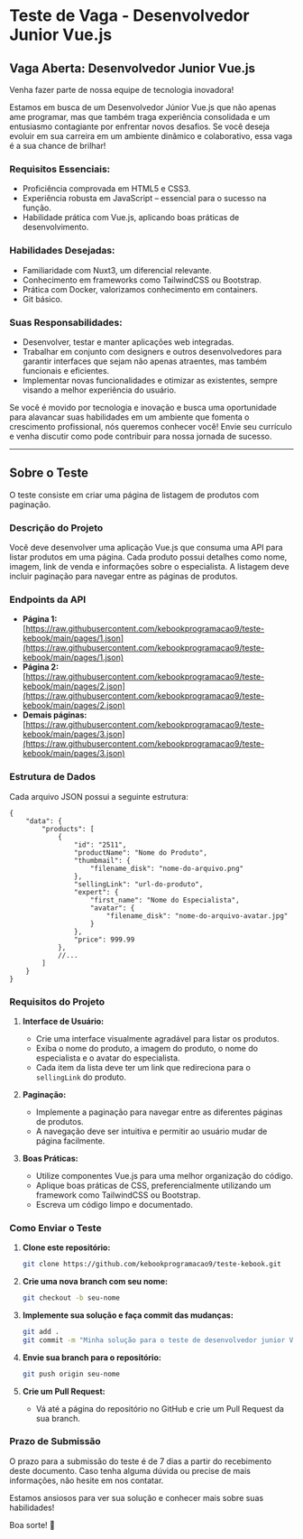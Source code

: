 # Teste de Vaga - Desenvolvedor Junior Vue.js

## Vaga Aberta: Desenvolvedor Junior Vue.js

Venha fazer parte de nossa equipe de tecnologia inovadora!

Estamos em busca de um Desenvolvedor Júnior Vue.js que não apenas ame programar, mas que também traga experiência consolidada e um entusiasmo contagiante por enfrentar novos desafios. Se você deseja evoluir em sua carreira em um ambiente dinâmico e colaborativo, essa vaga é a sua chance de brilhar!

### Requisitos Essenciais:
- Proficiência comprovada em HTML5 e CSS3.
- Experiência robusta em JavaScript – essencial para o sucesso na função.
- Habilidade prática com Vue.js, aplicando boas práticas de desenvolvimento.

### Habilidades Desejadas:
- Familiaridade com Nuxt3, um diferencial relevante.
- Conhecimento em frameworks como TailwindCSS ou Bootstrap.
- Prática com Docker, valorizamos conhecimento em containers.
- Git básico.

### Suas Responsabilidades:
- Desenvolver, testar e manter aplicações web integradas.
- Trabalhar em conjunto com designers e outros desenvolvedores para garantir interfaces que sejam não apenas atraentes, mas também funcionais e eficientes.
- Implementar novas funcionalidades e otimizar as existentes, sempre visando a melhor experiência do usuário.

Se você é movido por tecnologia e inovação e busca uma oportunidade para alavancar suas habilidades em um ambiente que fomenta o crescimento profissional, nós queremos conhecer você! Envie seu currículo e venha discutir como pode contribuir para nossa jornada de sucesso.

---

## Sobre o Teste

O teste consiste em criar uma página de listagem de produtos com paginação.

### Descrição do Projeto

Você deve desenvolver uma aplicação Vue.js que consuma uma API para listar produtos em uma página. Cada produto possui detalhes como nome, imagem, link de venda e informações sobre o especialista. A listagem deve incluir paginação para navegar entre as páginas de produtos.

### Endpoints da API

- **Página 1:** [https://raw.githubusercontent.com/kebookprogramacao9/teste-kebook/main/pages/1.json](https://raw.githubusercontent.com/kebookprogramacao9/teste-kebook/main/pages/1.json)
- **Página 2:** [https://raw.githubusercontent.com/kebookprogramacao9/teste-kebook/main/pages/2.json](https://raw.githubusercontent.com/kebookprogramacao9/teste-kebook/main/pages/2.json)
- **Demais páginas:** [https://raw.githubusercontent.com/kebookprogramacao9/teste-kebook/main/pages/3.json](https://raw.githubusercontent.com/kebookprogramacao9/teste-kebook/main/pages/3.json)

### Estrutura de Dados

Cada arquivo JSON possui a seguinte estrutura:
```jsonc
{
	"data": {
		"products": [
			{
				"id": "2511",
				"productName": "Nome do Produto",
				"thumbmail": {
					"filename_disk": "nome-do-arquivo.png"
				},
				"sellingLink": "url-do-produto",
				"expert": {
					"first_name": "Nome do Especialista",
					"avatar": {
						"filename_disk": "nome-do-arquivo-avatar.jpg"
					}
				},
				"price": 999.99
			},
			//...
		]
	}
}
```

### Requisitos do Projeto

1. **Interface de Usuário:**
   - Crie uma interface visualmente agradável para listar os produtos.
   - Exiba o nome do produto, a imagem do produto, o nome do especialista e o avatar do especialista.
   - Cada item da lista deve ter um link que redireciona para o `sellingLink` do produto.

2. **Paginação:**
   - Implemente a paginação para navegar entre as diferentes páginas de produtos.
   - A navegação deve ser intuitiva e permitir ao usuário mudar de página facilmente.

3. **Boas Práticas:**
   - Utilize componentes Vue.js para uma melhor organização do código.
   - Aplique boas práticas de CSS, preferencialmente utilizando um framework como TailwindCSS ou Bootstrap.
   - Escreva um código limpo e documentado.

### Como Enviar o Teste

1. **Clone este repositório:**
   ```bash
   git clone https://github.com/kebookprogramacao9/teste-kebook.git
   ```

2. **Crie uma nova branch com seu nome:**
   ```bash
   git checkout -b seu-nome
   ```

3. **Implemente sua solução e faça commit das mudanças:**
   ```bash
   git add .
   git commit -m "Minha solução para o teste de desenvolvedor junior Vue.js"
   ```

4. **Envie sua branch para o repositório:**
   ```bash
   git push origin seu-nome
   ```

5. **Crie um Pull Request:**
   - Vá até a página do repositório no GitHub e crie um Pull Request da sua branch.

### Prazo de Submissão

O prazo para a submissão do teste é de 7 dias a partir do recebimento deste documento. Caso tenha alguma dúvida ou precise de mais informações, não hesite em nos contatar.

Estamos ansiosos para ver sua solução e conhecer mais sobre suas habilidades!

Boa sorte! 🚀
